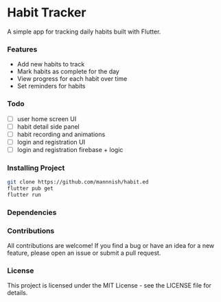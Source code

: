 # Habit Tracker
A simple app for tracking daily habits built with Flutter.

### Features
- Add new habits to track
- Mark habits as complete for the day
- View progress for each habit over time
- Set reminders for habits

### Todo
- [ ] user home screen UI
- [ ] habit detail side panel
- [ ] habit recording and animations
- [ ] login and registration UI
- [ ] login and registration firebase + logic

### Installing Project
```sh
git clone https://github.com/mannnish/habit.ed
flutter pub get
flutter run
```

### Dependencies


### Contributions
All contributions are welcome! If you find a bug or have an idea for a new feature, please open an issue or submit a pull request.

### License
This project is licensed under the MIT License - see the LICENSE file for details.